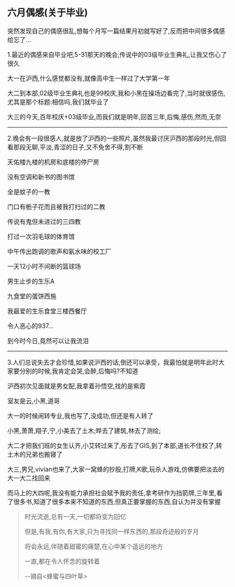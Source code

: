 ## 六月偶感(关于毕业) ##

突然发现自己的偶感很乱,想每个月写一篇结果月初就写好了,反而把中间很多偶感给忘了...

1.最近的偶感来自毕业吧,5-31那天的晚会,传说中的03级毕业生典礼,让我又伤心了很久

大一在沪西,什么感觉都没有,就像高中生一样过了大学第一年

大二到本部,02级毕业生典礼也是99校庆,我和小黑在操场边看完了,当时就很感伤,尤其是那个标题:相信吗,我们就毕业了

大三的今天,百年校庆+03级毕业,而我们就是明年,回首三年,后悔,感伤,然而,无奈

---

2.晚会有一段很感人,就是放了沪西的一些照片,虽然我最讨厌沪西的那段时光,但回看那段无聊,平淡,青涩的日子,又不免舍不得,割不断

天佑楼九楼的机房和底楼的停尸房

没有空调和新书的图书馆

全是蚊子的一教

门口有栀子花而且被我打扫过的二教

传说有鬼但未进过的三四教

打过一次羽毛球的体育馆

中午传出跑调的歌声和氨水味的校工厂

一天12小时不间断的篮球场

男生止步的生乐A

九食堂的蛋饼西施

我最爱的生乐食堂三楼西餐厅

令人恶心的937...

到今时今日,竟然可以让我流泪

---

3.人们总说失去才会珍惜,如果说沪西的话,倒还可以承受，我最怕就是明年此时大家要分别的时候,我肯定会哭,会醉,后悔吗?不知道

沪西初次见面就是男女配,我拿着孙悟空,找的是紫霞

室友是云,小黑,道哥

大一的时候闹转专业,我也写了,没成功,但还是有人转了

小黑,萧萧,翔子,宁,小美去了土木;晔去了建筑,林去了测绘;

大二才把我们班的女生认齐,小艾转过来了,彤去了GIS,到了本部,道长不住校了,转土木的兄弟也搬寝了

大三,男兄,vivian也来了,大家一窝蜂的抄股,打牌,K歌,玩杀人游戏,仿佛要把淡去的大一大二找回来

而马上的大四呢,我没有能力承担社会赋予我的责任,拿考研作为挡箭牌,三年里,看了很多书,知道了很多本来不知道的东西,但真正要掌握的东西,自认为并没有掌握

 
> 
> 时光流逝,总有一天,一切都将变为回忆
> 
> 但是,有我,有你,有大家,只为寻找同一样东西的,那段奇迹般的岁月
> 
> 将会永远,伴随着甜蜜的痛楚,在心中某个遥远的地方
> 
> 一直,都在令人怀念的旋转着
> 
> --摘自<蜂蜜与四叶草>

